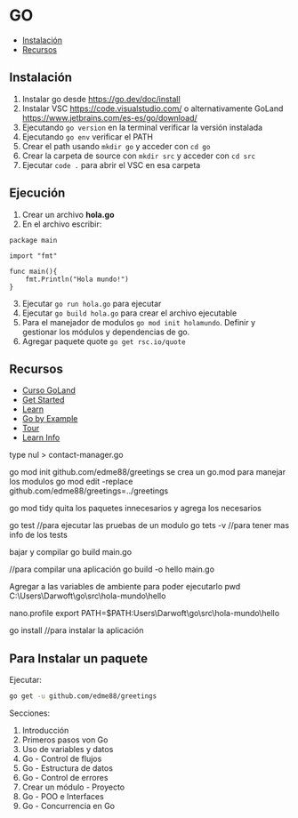 # GO

- [Instalación](#instalacion)
- [Recursos](#recursos)

## Instalación

1. Instalar go desde https://go.dev/doc/install
2. Instalar VSC https://code.visualstudio.com/ o alternativamente GoLand https://www.jetbrains.com/es-es/go/download/
3. Ejecutando `go version` en la terminal verificar la versión instalada
4. Ejecutando `go env` verificar el PATH
5. Crear el path usando `mkdir go` y acceder con `cd go`
6. Crear la carpeta de source con `mkdir src` y acceder con `cd src`
7. Ejecutar `code .` para abrir el VSC en esa carpeta

## Ejecución

1. Crear un archivo **hola.go**
2. En el archivo escribir:

```
package main

import "fmt"

func main(){
	fmt.Println("Hola mundo!")
}
```

3. Ejecutar `go run hola.go` para ejecutar
4. Ejecutar `go build hola.go` para crear el archivo ejecutable
5. Para el manejador de modulos `go mod init holamundo`. Definir y gestionar los módulos y dependencias de go.
6. Agregar paquete quote `go get rsc.io/quote`

## Recursos

- [Curso GoLand](https://github.com/alexroel/curso-golang/blob/main/sections/01-get-started-with-go.md)
- [Get Started](https://go.dev/doc/tutorial/getting-started)
- [Learn](https://learn.microsoft.com/es-es/training/modules/go-get-started/)
- [Go by Example](https://gobyexample.com/hello-world)
- [Tour](https://go.dev/tour/welcome/1)
- [Learn Info](https://learn.microsoft.com/es-es/training/modules/go-variables-functions-packages/)

type nul > contact-manager.go

go mod init github.com/edme88/greetings
se crea un go.mod para manejar los modulos
go mod edit -replace github.com/edme88/greetings=../greetings

go mod tidy quita los paquetes innecesarios y agrega los necesarios

go test //para ejecutar las pruebas de un modulo
go tets -v //para tener mas info de los tests

bajar y compilar
go build main.go

//para compilar una aplicación
go build -o hello main.go

Agregar a las variables de ambiente para poder ejecutarlo
pwd
C:\Users\Darwoft\go\src\hola-mundo\hello

nano.profile
export PATH=$PATH:Users\Darwoft\go\src\hola-mundo\hello

go install //para instalar la aplicación

## Para Instalar un paquete

Ejecutar:

```bash
go get -u github.com/edme88/greetings
```

Secciones:

1. Introducción
2. Primeros pasos von Go
3. Uso de variables y datos
4. Go - Control de flujos
5. Go - Estructura de datos
6. Go - Control de errores
7. Crear un módulo - Proyecto
8. Go - POO e Interfaces
9. Go - Concurrencia en Go
